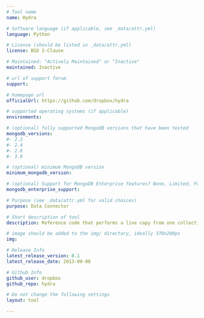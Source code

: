 ```yaml
---
# Tool name
name: Hydra

# Software language (if applicable, see _data/attr.yml)
language: Python

# License (should be listed in _data/attr.yml)
license: BSD 2-Clause

# Maintained: "Actively Maintained" or "Inactive"
maintained: Inactive

# url of support forum
support: 

# homepage url
officialUrl: https://github.com/dropbox/hydra

# supported operating systems (if applicable)
environments:

# (optional) fully supported MongoDB versions that have been tested
mongodb_versions:
#- 2.2
#- 2.4
#- 2.6
#- 3.0

# (optional) minimum MongoDB version
minimum_mongodb_version:

# (optional) Support for MongoDB Enterprise features? None, Limited, Full
mongodb_enterprise_support: 

# Purpose (see _data/attr.yml for valid choices)
purpose: Data Connector

# Short description of tool
description: Reference code that performs a live copy from one collection to another, with minimal or no visible impact to your production MongoDB clusters.

# image should be added to the img/ directory, ideally 370x200px
img: 

# Release Info
latest_release_version: 0.1
latest_release_date: 2013-09-08

# Github Info
github_user: dropbox
github_repo: hydra

# Do not change the following settings
layout: tool

---
```

